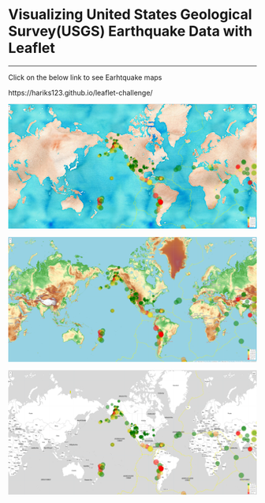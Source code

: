<h1> Visualizing United States Geological Survey(USGS) Earthquake Data with Leaflet</h1><hr>
<p> Click on the below link to see Earhtquake maps </p>
<p> https://hariks123.github.io/leaflet-challenge/ </p>
<p> <img src="https://github.com/hariks123/leaflet-challenge/blob/main/images/Satellite.png"> </p>
<p><img src="https://github.com/hariks123/leaflet-challenge/blob/main/images/Outdoors.png"> </p>
<p><img src="https://github.com/hariks123/leaflet-challenge/blob/main/images/GrayScale.png"> </p>

